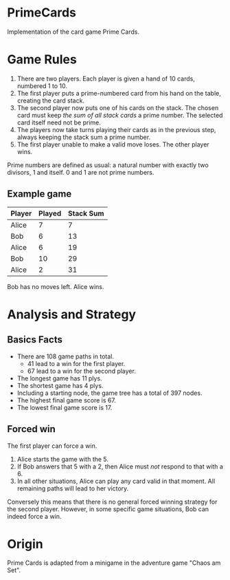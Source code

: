 # PrimeCards

Implementation of the card game Prime Cards.

# Game Rules

 1. There are two players. Each player is given a hand of 10 cards, numbered 1 to 10.
 1. The first player puts a prime-numbered card from his hand on the table, creating the card stack.
 1. The second player now puts one of his cards on the stack. The chosen card must keep _the sum of all stack cards_ a prime number. The selected card itself need not be prime.
 1. The players now take turns playing their cards as in the previous step, always keeping the stack sum a prime number.
 1. The first player unable to make a valid move loses. The other player wins.
 
Prime numbers are defined as usual: a natural number with exactly two divisors, 1 and itself. 0 and 1 are not prime numbers.

## Example game

| Player | Played | Stack Sum |
|--------|--------|-----------|
| Alice  | 7      | 7         |
| Bob    | 6      | 13        |
| Alice  | 6      | 19        |
| Bob    | 10     | 29        |
| Alice  | 2      | 31        |

Bob has no moves left. Alice wins.


# Analysis and Strategy

## Basics Facts
 - There are 108 game paths in total.
   - 41 lead to a win for the first player.
   - 67 lead to a win for the second player.
 - The longest game has 11 plys.
 - The shortest game has 4 plys.  
 - Including a starting node, the game tree has a total of 397 nodes.
 - The highest final game score is 67.
 - The lowest final game score is 17.

## Forced win

The first player can force a win.
1. Alice starts the game with the 5.
2. If Bob answers that 5 with a 2, then Alice must _not_ respond to that with a 6.
3. In all other situations, Alice can play any card valid in that moment. All remaining paths will lead to her victory.

Conversely this means that there is no general forced winning strategy for the second player. However, in some specific game situations, Bob can indeed force a win.

# Origin

Prime Cards is adapted from a minigame in the adventure game "Chaos am Set".
